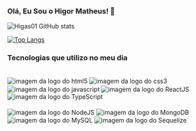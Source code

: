 ### Olá, Eu Sou o Higor Matheus! 👋

![Higas01 GitHub stats](https://github-readme-stats.vercel.app/api?username=Higas01&show_icons=true&theme=dracula)

[![Top Langs](https://github-readme-stats.vercel.app/api/top-langs/?username=Higas01&layout=compact)](https://github.com/anuraghazra/github-readme-stats)

### Tecnologias que utilizo no meu dia
<div> <br/>
<img align='center' alt='imagem da logo do html5'src='https://img.shields.io/badge/HTML5-E34F26?style=for-the-badge&logo=html5&logoColor=white'/>
<img align='center' alt='imagem da logo do css3'src='https://img.shields.io/badge/CSS3-1572B6?style=for-the-badge&logo=css3&logoColor=white'/>
<img align='center' alt='imagem da logo do javascript'src='https://img.shields.io/badge/JavaScript-323330?style=for-the-badge&logo=javascript&logoColor=F7DF1E'/>
<img align='center' alt='imagem da logo do ReactJS'src='https://img.shields.io/badge/React-20232A?style=for-the-badge&logo=react&logoColor=61DAFB'/>
<img align='center' alt='imagem da logo do TypeScript'src='https://img.shields.io/badge/TypeScript-007ACC?style=for-the-badge&logo=typescript&logoColor=white'/>
  </div>
  <br>
  <div>
<img align='center' alt='imagem da logo do NodeJS'src='https://img.shields.io/badge/Node.js-43853D?style=for-the-badge&logo=node.js&logoColor=white'/>
<img align='center' alt='imagem da logo do MongoDB'src='https://img.shields.io/badge/MongoDB-4EA94B?style=for-the-badge&logo=mongodb&logoColor=white'/>
<img align='center' alt='imagem da logo do MySQL'src='https://img.shields.io/badge/MySQL-005C84?style=for-the-badge&logo=mysql&logoColor=white'/>
  <img align='center' alt='imagem da logo do Sequelize'src='https://img.shields.io/badge/sequelize-323330?style=for-the-badge&logo=sequelize&logoColor=blue'/>
  </div>


